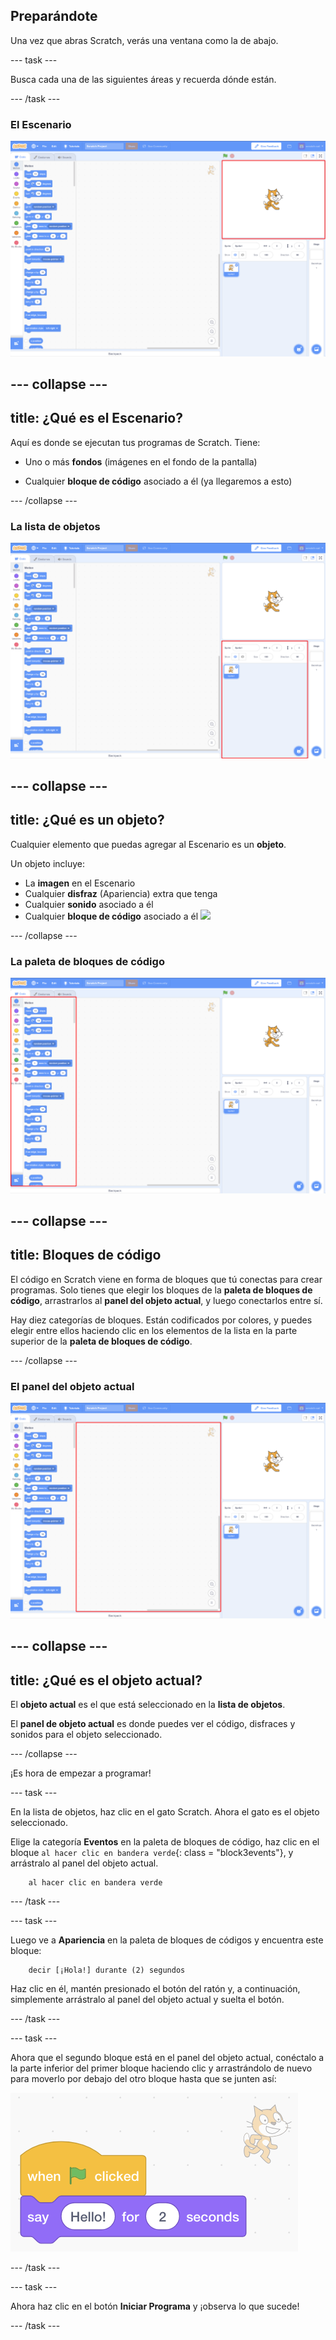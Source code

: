 ## Preparándote

Una vez que abras Scratch, verás una ventana como la de abajo.

\--- task \---

Busca cada una de las siguientes áreas y recuerda dónde están.

\--- /task \---

### El Escenario

![Ventana de scratch con el escenario resaltado](images/hlStage.png)

## \--- collapse \---

## title: ¿Qué es el Escenario?

Aquí es donde se ejecutan tus programas de Scratch. Tiene:

* Uno o más **fondos** \(imágenes en el fondo de la pantalla\)

* Cualquier **bloque de código** asociado a él \(ya llegaremos a esto\)

\--- /collapse \---

### La lista de objetos

![Ventana de Scratch con la lista de objetos resaltada](images/hlSpriteList.png)

## \--- collapse \---

## title: ¿Qué es un objeto?

Cualquier elemento que puedas agregar al Escenario es un **objeto**.

Un objeto incluye:

* La **imagen** en el Escenario
* Cualquier **disfraz** \(Apariencia\) extra que tenga
* Cualquier **sonido** asociado a él
* Cualquier **bloque de código** asociado a él ![](images/setup2.png)

\--- /collapse \---

### La paleta de bloques de código

![Ventana de Scratch con la paleta de bloques resaltada](images/hlBlocksPalette.png)

## \--- collapse \---

## title: Bloques de código

El código en Scratch viene en forma de bloques que tú conectas para crear programas. Solo tienes que elegir los bloques de la **paleta de bloques de código**, arrastrarlos al **panel del objeto actual**, y luego conectarlos entre sí.

Hay diez categorías de bloques. Están codificados por colores, y puedes elegir entre ellos haciendo clic en los elementos de la lista en la parte superior de la **paleta de bloques de código**.

\--- /collapse \---

### El panel del objeto actual

![Ventana de Scratch con el panel del objeto actual resaltado](images/hlCurrentSpritePanel.png)

## \--- collapse \---

## title: ¿Qué es el objeto actual?

El **objeto actual** es el que está seleccionado en la **lista de objetos**.

El **panel de objeto actual** es donde puedes ver el código, disfraces y sonidos para el objeto seleccionado.

\--- /collapse \---

¡Es hora de empezar a programar!

\--- task \---

En la lista de objetos, haz clic en el gato Scratch. Ahora el gato es el objeto seleccionado.

Elige la categoría **Eventos** en la paleta de bloques de código, haz clic en el bloque `al hacer clic en bandera verde`{: class = "block3events"}, y arrástralo al panel del objeto actual.

```blocks3
    al hacer clic en bandera verde
```

\--- /task \---

\--- task \---

Luego ve a **Apariencia** en la paleta de bloques de códigos y encuentra este bloque:

```blocks3
    decir [¡Hola!] durante (2) segundos
```

Haz clic en él, mantén presionado el botón del ratón y, a continuación, simplemente arrástralo al panel del objeto actual y suelta el botón.

\--- /task \---

\--- task \---

Ahora que el segundo bloque está en el panel del objeto actual, conéctalo a la parte inferior del primer bloque haciendo clic y arrastrándolo de nuevo para moverlo por debajo del otro bloque hasta que se junten así:

![](images/setup3.png)

\--- /task \---

\--- task \---

Ahora haz clic en el botón **Iniciar Programa** y ¡observa lo que sucede!

\--- /task \---